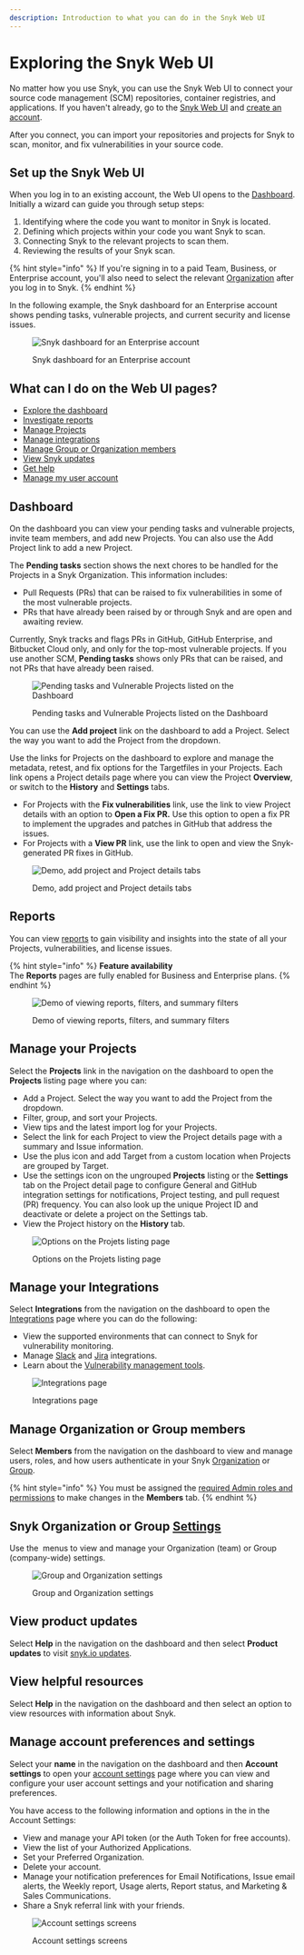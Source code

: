 ```yaml
---
description: Introduction to what you can do in the Snyk Web UI
---
```


# Exploring the Snyk Web UI

No matter how you use Snyk, you can use the Snyk Web UI to connect your source code management (SCM) repositories, container registries, and applications. If you haven't already, go to the [Snyk Web UI](https://app.snyk.io/login) and [create an account](quickstart/create-a-snyk-account.md).

After you connect, you can import your repositories and projects for Snyk to scan, monitor, and fix vulnerabilities in your source code.

## Set up the Snyk Web UI

When you log in to an existing account, the Web UI opens to the [Dashboard](getting-started-with-the-snyk-web-ui.md#dashboard). Initially a wizard can guide you through setup steps:

1. Identifying where the code you want to monitor in Snyk is located.
2. Defining which projects within your code you want Snyk to scan.
3. Connecting Snyk to the relevant projects to scan them.
4. Reviewing the results of your Snyk scan.

{% hint style="info" %}
If you're signing in to a paid Team, Business, or Enterprise account, you'll also need to select the relevant [Organization](../snyk-admin/managing-groups-and-organizations/whats-a-snyk-organization.md) after you log in to Snyk.
{% endhint %}

In the following example, the Snyk dashboard for an Enterprise account shows pending tasks, vulnerable projects, and current security and license issues.

<figure><img src="../.gitbook/assets/web_ui-landing_02oct2022.png" alt="Snyk dashboard for an Enterprise account"><figcaption><p>Snyk dashboard for an Enterprise account</p></figcaption></figure>

## What can I do on the Web UI pages?

* [Explore the dashboard](getting-started-with-the-snyk-web-ui.md#dashboard)
* [Investigate reports](getting-started-with-the-snyk-web-ui.md#reports)
* [Manage Projects](getting-started-with-the-snyk-web-ui.md#manage-your-projects)
* [Manage integrations](getting-started-with-the-snyk-web-ui.md#manage-your-integrations)
* [Manage Group or Organization members](getting-started-with-the-snyk-web-ui.md#manage-organization-or-group-members)
* [View Snyk updates](getting-started-with-the-snyk-web-ui.md#view-product-updates)
* [Get help](getting-started-with-the-snyk-web-ui.md#view-helpful-resources)
* [Manage my user account](getting-started-with-the-snyk-web-ui.md#manage-account-preferences-and-settings)

## Dashboard

On the dashboard you can view your pending tasks and vulnerable projects, invite team members, and add new Projects. You can also use the Add Project link to add a new Project.

The **Pending tasks** section shows the next chores to be handled for the Projects in a Snyk Organization. This information includes:

* Pull Requests (PRs) that can be raised to fix vulnerabilities in some of the most vulnerable projects.
* PRs that have already been raised by or through Snyk and are open and awaiting review.

Currently, Snyk tracks and flags PRs in GitHub, GitHub Enterprise, and Bitbucket Cloud only, and only for the top-most vulnerable projects. If you use another SCM, **Pending tasks** shows only PRs that can be raised, and not PRs that have already been raised.

<figure><img src="../.gitbook/assets/image (73).png" alt="Pending tasks and Vulnerable Projects listed on the Dashboard"><figcaption><p>Pending tasks and Vulnerable Projects listed on the Dashboard</p></figcaption></figure>

You can use the **Add project** link on the dashboard to add a Project. Select the way you want to add the Project from the dropdown.

Use the links for Projects on the dashboard to explore and manage the metadata, retest, and fix options for the Targetfiles in your Projects. Each link opens a Project details page where you can view the Project **Overview**, or switch to the **History** and **Settings** tabs.

* For Projects with the **Fix vulnerabilities** link, use the link to view Project details with an option to **Open a Fix PR.** Use this option to open a fix PR to implement the upgrades and patches in GitHub that address the issues.
* For Projects with a **View PR** link, use the link to open and view the Snyk-generated PR fixes in GitHub.

<figure><img src="../.gitbook/assets/demo-project-details-options.gif" alt="Demo, add project and Project details tabs"><figcaption><p>Demo, add project and Project details tabs</p></figcaption></figure>

## **Reports**

You can view [reports](../manage-issues/snyk-reports/) to gain visibility and insights into the state of all your Projects, vulnerabilities, and license issues.

{% hint style="info" %}
**Feature availability**\
The **Reports** pages are fully enabled for Business and Enterprise plans.
{% endhint %}

<figure><img src="../.gitbook/assets/reports.gif" alt="Demo of viewing reports, filters, and summary filters"><figcaption><p>Demo of viewing reports, filters, and summary filters</p></figcaption></figure>

## **Manage your** **Projects**

Select the **Projects** link in the navigation on the dashboard to open the **Projects** listing page where you can:

* Add a Project. Select the way you want to add the Project from the dropdown.
* Filter, group, and sort your Projects.
* View tips and the latest import log for your Projects.
* Select the link for each Project to view the Project details page with a summary and Issue information.
* Use the plus icon and add Target from a custom location when Projects are grouped by Target.
* Use the settings icon on the ungrouped **Projects** listing or the **Settings** tab on the Project detail page to configure General and GitHub integration settings for notifications, Project testing, and pull request (PR) frequency. You can also look up the unique Project ID and deactivate or delete a project on the Settings tab.
* View the Project history on the **History** tab.

<figure><img src="../.gitbook/assets/Project listing add projects.gif" alt="Options on the Projets listing page"><figcaption><p>Options on the Projets listing page</p></figcaption></figure>

## **Manage your** **Integrations**

Select **Integrations** from the navigation on the dashboard to open the [Integrations](../integrations/) page where you can do the following:

* View the supported environments that can connect to Snyk for vulnerability monitoring.
* Manage [Slack](https://docs.snyk.io/integrations/notifications-ticketing-system-integrations/slack-integration) and [Jira](https://docs.snyk.io/integrations/notifications-ticketing-system-integrations/jira) integrations.
* Learn about the [Vulnerability management tools](https://docs.snyk.io/integrations/vulnerability-management-tools).

<figure><img src="../.gitbook/assets/image (409).png" alt="Integrations page"><figcaption><p>Integrations page</p></figcaption></figure>

## Manage Organization or Group members

Select **Members** from the navigation on the dashboard to view and manage users, roles, and how users authenticate in your Snyk [Organization](../snyk-admin/managing-users-and-permissions/manage-users-in-your-organizations.md) or [Group](../snyk-admin/managing-users-and-permissions/manage-users-in-your-organizations-1.md).

{% hint style="info" %}
You must be assigned the [required Admin roles and permissions](../snyk-admin/managing-users-and-permissions/managing-permissions.md) to make changes in the **Members** tab.
{% endhint %}

## Snyk Organization or Group [Settings](https://docs.snyk.io/introducing-snyk/snyks-core-concepts/snyk-settings)

Use the <img src="../.gitbook/assets/cog_icon.png" alt="" data-size="line"> menus to view and manage your Organization (team) or Group (company-wide) settings.

<figure><img src="../.gitbook/assets/image (72) (1).png" alt="Group and Organization settings"><figcaption><p>Group and Organization settings</p></figcaption></figure>

## View product updates

Select **Help** in the navigation on the dashboard and then select **Product updates** to visit [snyk.io updates](https://updates.snyk.io/).

## View helpful resources

Select **Help** in the navigation on the dashboard and then select an option to view resources with information about Snyk.

## Manage account preferences and settings

Select your **name** in the navigation on the dashboard and then **Account settings** to open your [account settings](https://app.snyk.io/account) page where you can view and configure your user account settings and your notification and sharing preferences.

You have access to the following information and options in the in the Account Settings:

* View and manage your API token (or the Auth Token for free accounts).
* View the list of your Authorized Applications.
* Set your Preferred Organization.
* Delete your account.
* Manage your notification preferences for Email Notifications, Issue email alerts, the Weekly report, Usage alerts, Report status, and Marketing & Sales Communications.
* Share a Snyk referral link with your friends.

<figure><img src="../.gitbook/assets/user-account_settings.gif" alt="Account settings screens"><figcaption><p>Account settings screens</p></figcaption></figure>
